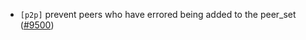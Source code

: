 - `[p2p]` prevent peers who have errored being added to the peer_set
  ([\#9500](https://github.com/tendermint/tendermint/pull/9500))